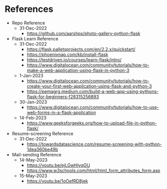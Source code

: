 # References

- Repo Reference
    - 31-Dec-2022
        - https://github.com/aarshps/photo-gallery-python-flask
- Flask Learn Reference
    - 31-Dec-2022
        - https://flask.palletsprojects.com/en/2.2.x/quickstart/
        - https://phoenixnap.com/kb/install-flask
        - https://testdriven.io/courses/learn-flask/intro/
        - https://www.digitalocean.com/community/tutorials/how-to-make-a-web-application-using-flask-in-python-3
    - 1-Jan-2023
        - https://www.digitalocean.com/community/tutorials/how-to-create-your-first-web-application-using-flask-and-python-3
        - https://pemagrg.medium.com/build-a-web-app-using-pythons-flask-for-beginners-f28315256893
    - 30-Jan-2023
        - https://www.digitalocean.com/community/tutorials/how-to-use-web-forms-in-a-flask-application
    - 14-Feb-2023
        - https://www.geeksforgeeks.org/how-to-upload-file-in-python-flask/
- Resume-screening Reference
    - 31-Dec-2022
        - https://towardsdatascience.com/resume-screening-with-python-1dea360be49b
- Mail-sending Reference
    - 14-May-2023
        - https://youtu.be/ejLGwHiyqGU
        - https://www.w3schools.com/html/html_form_attributes_form.asp
    - 15-May-2023
        - https://youtu.be/1oOefRD8jek
